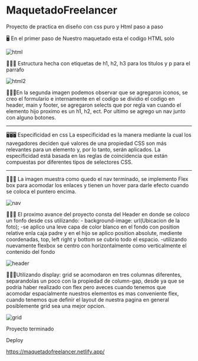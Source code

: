 # MaquetadoFreelancer

Proyecto de practica en diseño con css puro y Html paso a paso

🖥️ En el primer paso de Nuestro maquetado esta el codigo HTML solo 


![html](https://user-images.githubusercontent.com/82051708/140572739-210000fa-ca7e-46e6-9819-fea32154a667.png)


🔋🔋🔋	Estructura hecha con etiquetas de h1, h2, h3 para los titulos y p para el parrafo 


![html2](https://user-images.githubusercontent.com/82051708/140627344-fa2cdae5-16d4-445d-94db-ad3af2d52fac.png)


🔋🔋🔋En la segunda imagen podemos observar que se agregaron iconos, se creo el formulario e internamente en el codigo se dividio el codigo 
en header, main y footer, se agregaron selects que por regla van cuando el elemento hijo proximo es un h1, h2, ect. Por ultimo se agrego un nav junto con alguno botones.
___________________________________________________________________________________________________________________________________________________________________________________

🖥️🖥️🖥️ Especificidad en css
La especificidad es la manera mediante la cual los navegadores deciden qué valores de una propiedad CSS son más relevantes para un elemento y, por lo tanto, serán aplicados. La especificidad está basada en las reglas de coincidencia que están compuestas por diferentes tipos de selectores CSS.


___________________________________________________________________________________________________________________________________________________________________________________


🔋🔋🔋 La imagen muestra como quedo el nav terminado, se implemento Flex box para acomodar los enlaces y tienen un hover para darle efecto cuando se coloca el puntero encima.


![nav](https://user-images.githubusercontent.com/82051708/140859216-52b733ce-e5e5-4df5-bacd-580a3e02df46.png)

🔋🔋🔋 El proximo avance del proyecto consta del Header en donde se coloco un fonfo desde css utilizando:
      - background-image: url(Ubicacion de la foto);
      -se aplico una leve capa de color blanco en el fondo con position relative enla caja padre y en el hijo se aplico position absolute, mediente coordenadas, top, left right y bottom se cubrio todo el espacio.
      -utilizando nuevamente flexbox se centro con horizontalmente como verticalmente el contenido del fondo

![header](https://user-images.githubusercontent.com/82051708/141042435-744d4f18-4aa8-45f1-ba7c-5f8ff30b2e9b.png)


🔋🔋🔋Utilizando display: grid se acomodaron en tres columnas diferentes, separandolas un poco con la propiedad de column-gap, desde ya que se podria haber realizado con flex
pero aveces cuando tenemos que acomodar espacialmente nuestros elementos es mas conveniente flex, cuando tenemos que definir el layout de nuestra pagina en general posiblemente grid sea una mejor opcion.


![grid](https://user-images.githubusercontent.com/82051708/142794137-59fa406d-600b-456b-b2ac-a3a02205db6e.png)

Proyecto terminado 

Deploy


https://maquetadofreelancer.netlify.app/


